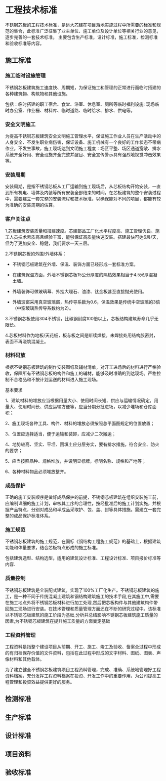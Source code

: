 # 工程技术标准
不锈钢芯板的工程技术标准，是远大芯建在项目落地实施过程中所需要的标准和规范的集合，此标准广泛征集了业主单位、施工单位及设计单位等相关行业的意见，逐步完善的一套技术标准。
主要包含生产标准，设计标准，施工标准，检测标准和验收标准等内容。
## 施工标准
### 施工临时设施管理

不锈钢芯板建筑施工速度快、周期短，为保证施工和管理的正常进行而临时搭建的各种建筑物、构筑物和其他设施。

包括：临时搭建的职工宿舍、食堂、浴室、休息室、厕所等临时福利设施; 现场临时办公室、作业栅、材料库、临时道路、临时给水、排水、供电等。

### 安全文明施工

为提高不锈钢芯板建筑安全文明施工管理水平，保证施工作业人员在生产活动中的人身安全、不发生职业病伤害，保证设备、施工机械有一个良好的工作状态不带病作业，不发生事故，施工现场达到文明施工程度：场区平整、场区通道宽敞、排水系统齐全好用、安全设施齐全完整并醒目、安全宣传警示具有强烈地视觉冲击效果等。

### 安装周期

安装周期，是指不锈钢芯板从工厂运输到施工现场后，从芯板结构开始安装，一直到所有机电、墙体及内装等所有安装全部结束的时间。在芯板建筑的整个安装过程中，需要建立一套完整的安装流程和技术标准，以确保能对不同的项目，都能有较为准确的安装周期的估算。

### 客户关注点

1.芯板建筑安装质量和搭建速度。芯建部品工厂化水平程度高、施工管理优良、施工人员技术素质高且经验丰富，能够保证高质量快速安装。搭建最快可达6层/天，但为了更加安全、稳健，我们要求一天三层。

2.不锈钢芯板的外围/外墙体系：

  - 不锈钢芯板建筑在外墙、保温、装饰方面已经形成一套标准方案。

  - 在建筑保温方面，外墙不锈钢芯板15公分厚度的隔热效果相当于4.5米厚混凝土墙。

  - 外墙装饰可做玻璃幕、外挂大理石、油漆、钛金板甚至直接抛光使用。

  - 外墙玻窗采用真空玻璃窗，热传导系数为0.6，保温效果是传统中空玻璃的3倍（中空玻璃热传导系数约为2）。

3.不锈钢芯板使用304不锈钢，比碳钢耐腐100倍以上，芯板结构建筑寿命几乎无限长。

4.芯板材料作为地板/天花板，板与板之间是断续焊接，未焊接处用结构胶密封，表面不再浇筑混凝土。

### 材料码放

根据不锈钢芯板建筑的制作安装图纸及辅材清单，对开工进场后的材料进行严格验收，保障所有不锈钢芯板的构件和施工的辅材，能够及时准确的到达现场。严格控制不合格品和不按计划运送的材料进入施工现场。

基本要求

1、建筑材料的堆放应当根据用量大小、使用时间长短、供应与运输情况确定，用量大、使用时间长、供应运输方便等，应当分期分批进场，以减少堆场和仓库面积；

2、施工现场各种工具、构件、材料的堆放必须按照总平面图规定的位置放置；

3、位置应选择适当，便于运输和装卸，应减少二次搬运；

4、地势较高、坚实、平坦、回填土应分层夯实，要有排水措施，符合安全、防火的要求；

5、应当按照品种、规格堆放，并设明显标牌，标明名称、规格和产地等；

6、各种材料物品必须堆放整齐。

### 成品保护

正确的施工安装顺序是做好成品保护的前提，不锈钢芯板建筑在组织安装施工前，应编制详细的施工计划，审核其工序的合理性，按经批准后的施工计划实施，并根据产品特点，分别对成品和半成品采取护、包、盖、封等具体措施。需建立一套完整的成品保护标准体系。

### 施工规范

不锈钢芯板建筑的施工规范，在国标《钢结构工程施工规范》的基础上，根据建筑功能和体量要求，结合芯板特点形成的施工标准。

包括建筑选型、结构选型，适用的建筑设计标准、工程设计标准、项目报价标准等内容.

### 质量控制

不锈钢芯板建筑是全装配式建筑，实现了100%工厂化生产。不锈钢芯板建筑的施工，是一种不同于传统混凝土建筑和钢结构建筑施工的技术手段,在其施工中,需要在施工地点外将不锈钢芯板材料进行加工处理,然后把芯板构件与其他建筑构件带回施工现场进行安装。在技术管理和质量管理方面还在不断的研究过程中。该标准以不锈钢芯板建筑的施工阶段为基础,分析并总结影响不锈钢芯板建筑施工质量的因素,为不锈钢芯板建筑在提升施工质量的方面奠定基础

### 工程资料管理

工程资料是指整个建设项目从前期、开工、施工、竣工及验收、备案全过程中形成的有归档保存价值的文件资料，包括在此过程中形成的文字材料、图纸、图表、声像材料和其他载体。

为了建立健全不锈钢芯板建筑项目工程资料管理，完成、准确、系统地管理好工程资料档案，充分发挥工程资料档案在投资、开发工作中的重要作用，为公司提高工程管理和投资效益提供更好的服务。
## 检测标准
## 生产标准
## 设计标准
## 项目资料
## 验收标准

